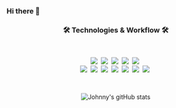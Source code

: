 ### Hi there 👋

<!--
**Gyu-Yeon/Gyu-Yeon** is a ✨ _special_ ✨ repository because its `README.md` (this file) appears on your GitHub profile.

Here are some ideas to get you started:

- 🔭 I’m currently working on ...
- 🌱 I’m currently learning ...
- 👯 I’m looking to collaborate on ...
- 🤔 I’m looking for help with ...
- 💬 Ask me about ...
- 📫 How to reach me: ...
- 😄 Pronouns: ...
- ⚡ Fun fact: ...
-->
<h3 align="center">🛠 Technologies & Workflow 🛠</h3>

  <br>   



<p align="center">
   <img src="https://img.shields.io/badge/HTML5-E34F26?style=for-the-badge&logo=html5&logoColor=white"></a>&nbsp 
  <img src="https://img.shields.io/badge/CSS3-1572B6?style=for-the-badge&logo=css3&logoColor=white"></a>&nbsp 
  <img src="https://img.shields.io/badge/JavaScript-F7DF1E?style=for-the-badge&logo=javascript&logoColor=black"></a>&nbsp 
   <img src="https://img.shields.io/badge/Bootstrap-563D7C?style=for-the-badge&logo=bootstrap&logoColor=white"></a>&nbsp 
  <img src="https://img.shields.io/badge/Material--UI-0081CB?style=for-the-badge&logo=material-ui&logoColor=white"></a>&nbsp 
  
 
  <br>  
  <img src="https://img.shields.io/badge/MongoDB-4EA94B?style=for-the-badge&logo=mongodb&logoColor=white"></a>&nbsp 
  <img src="https://camo.githubusercontent.com/58920d1bb0091ddb32d21ded6dcfcbc742121f6fa0786e3ea5e7fd23274cd60f/68747470733a2f2f696d672e736869656c64732e696f2f62616467652f657870726573732e6a732d3430344435392e7376673f7374796c653d666f722d7468652d6261646765266c6f676f3d65787072657373266c6f676f436f6c6f723d7768697465"></a>&nbsp 
  <img src="https://img.shields.io/badge/React-20232A?style=for-the-badge&logo=react&logoColor=61DAFB"></a>&nbsp 
  <img src="https://img.shields.io/badge/Node.js-43853D?style=for-the-badge&logo=node.js&logoColor=white"></a>&nbsp 
   <img src="https://camo.githubusercontent.com/400cd54f362c71a034b81df2145126a1b8ce94ecee21db04bd836ab5fc2e893f/68747470733a2f2f696d672e736869656c64732e696f2f62616467652f5653253230436f64652d3030374143432e7376673f7374796c653d666f722d7468652d6261646765266c6f676f3d76697375616c2d73747564696f2d636f6465266c6f676f436f6c6f723d7768697465"></a>&nbsp 
   <img src="https://camo.githubusercontent.com/e51ce283337074d916f58ce83728fb4a26c8fdcc28adcd01a8a7afca0226459f/68747470733a2f2f696d672e736869656c64732e696f2f62616467652f6769742d4630353033322e7376673f7374796c653d666f722d7468652d6261646765266c6f676f3d676974266c6f676f436f6c6f723d7768697465"></a>&nbsp 
  <img src="https://camo.githubusercontent.com/cb501cb6971aff81421503d9b02fbc912c38eb3196e9f140ef7636ee366701b6/68747470733a2f2f696d672e736869656c64732e696f2f62616467652f4769744875622d3138313731373f7374796c653d666f722d7468652d6261646765266c6f676f3d676974687562266c6f676f436f6c6f723d7768697465"></a>&nbsp 
</p>

  <br>  
  
<div align="center">
   
 ![Johnny's gitHub stats](https://github-readme-stats.vercel.app/api?username=JohnnyChoi&theme=react&show_icons=true)   
  
</div>
 


